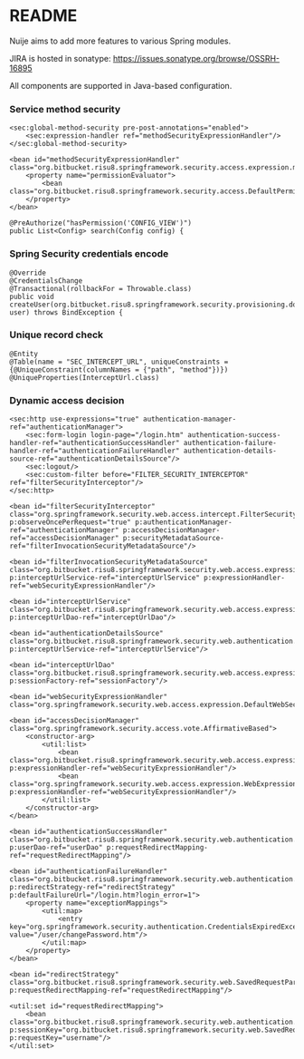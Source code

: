 # README #

Nuije aims to add more features to various Spring modules.

JIRA is hosted in sonatype: https://issues.sonatype.org/browse/OSSRH-16895

All components are supported in Java-based configuration.

### Service method security ###

    <sec:global-method-security pre-post-annotations="enabled">
        <sec:expression-handler ref="methodSecurityExpressionHandler"/>
    </sec:global-method-security>

    <bean id="methodSecurityExpressionHandler" class="org.bitbucket.risu8.springframework.security.access.expression.method.DefaultMethodSecurityExpressionHandler">
        <property name="permissionEvaluator">
            <bean class="org.bitbucket.risu8.springframework.security.access.DefaultPermissionEvaluator"/>
        </property>
    </bean>

    @PreAuthorize("hasPermission('CONFIG_VIEW')")
    public List<Config> search(Config config) {

### Spring Security credentials encode ###

    @Override
    @CredentialsChange
    @Transactional(rollbackFor = Throwable.class)
    public void createUser(org.bitbucket.risu8.springframework.security.provisioning.domain.User user) throws BindException {

### Unique record check ###

    @Entity
    @Table(name = "SEC_INTERCEPT_URL", uniqueConstraints = {@UniqueConstraint(columnNames = {"path", "method"})})
    @UniqueProperties(InterceptUrl.class)

### Dynamic access decision ###

    <sec:http use-expressions="true" authentication-manager-ref="authenticationManager">
        <sec:form-login login-page="/login.htm" authentication-success-handler-ref="authenticationSuccessHandler" authentication-failure-handler-ref="authenticationFailureHandler" authentication-details-source-ref="authenticationDetailsSource"/>
        <sec:logout/>
        <sec:custom-filter before="FILTER_SECURITY_INTERCEPTOR" ref="filterSecurityInterceptor"/>
    </sec:http>

    <bean id="filterSecurityInterceptor" class="org.springframework.security.web.access.intercept.FilterSecurityInterceptor" p:observeOncePerRequest="true" p:authenticationManager-ref="authenticationManager" p:accessDecisionManager-ref="accessDecisionManager" p:securityMetadataSource-ref="filterInvocationSecurityMetadataSource"/>

    <bean id="filterInvocationSecurityMetadataSource" class="org.bitbucket.risu8.springframework.security.web.access.expression.InterceptUrlFilterInvocationSecurityMetadataSource" p:interceptUrlService-ref="interceptUrlService" p:expressionHandler-ref="webSecurityExpressionHandler"/>

    <bean id="interceptUrlService" class="org.bitbucket.risu8.springframework.security.web.access.expression.service.impl.InterceptUrlServiceImpl" p:interceptUrlDao-ref="interceptUrlDao"/>

    <bean id="authenticationDetailsSource" class="org.bitbucket.risu8.springframework.security.web.authentication.InterceptUrlsWebAuthenticationDetailsSource" p:interceptUrlService-ref="interceptUrlService"/>

    <bean id="interceptUrlDao" class="org.bitbucket.risu8.springframework.security.web.access.expression.dao.hibernate.InterceptUrlDaoImpl" p:sessionFactory-ref="sessionFactory"/>

    <bean id="webSecurityExpressionHandler" class="org.springframework.security.web.access.expression.DefaultWebSecurityExpressionHandler"/>

    <bean id="accessDecisionManager" class="org.springframework.security.access.vote.AffirmativeBased">
        <constructor-arg>
            <util:list>
                <bean class="org.bitbucket.risu8.springframework.security.web.access.expression.InterceptUrlVoter" p:expressionHandler-ref="webSecurityExpressionHandler"/>
                <bean class="org.springframework.security.web.access.expression.WebExpressionVoter" p:expressionHandler-ref="webSecurityExpressionHandler"/>
            </util:list>
        </constructor-arg>
    </bean>

    <bean id="authenticationSuccessHandler" class="org.bitbucket.risu8.springframework.security.web.authentication.SavedRequestAwareAuthenticationSuccessHandler" p:userDao-ref="userDao" p:requestRedirectMapping-ref="requestRedirectMapping"/>

    <bean id="authenticationFailureHandler" class="org.bitbucket.risu8.springframework.security.web.authentication.ExceptionMappingAuthenticationFailureHandler" p:redirectStrategy-ref="redirectStrategy" p:defaultFailureUrl="/login.htm?login_error=1">
        <property name="exceptionMappings">
            <util:map>
                <entry key="org.springframework.security.authentication.CredentialsExpiredException" value="/user/changePassword.htm"/>
            </util:map>
        </property>
    </bean>

    <bean id="redirectStrategy" class="org.bitbucket.risu8.springframework.security.web.SavedRequestParamRedirectStrategy" p:requestRedirectMapping-ref="requestRedirectMapping"/>

    <util:set id="requestRedirectMapping">
        <bean class="org.bitbucket.risu8.springframework.security.web.authentication.SessionRequestKeyPair" p:sessionKey="org.bitbucket.risu8.springframework.security.web.SavedRequestParamRedirectStrategy.username" p:requestKey="username"/>
    </util:set>
